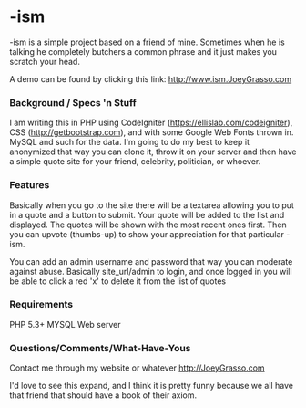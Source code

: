 -ism
===

-ism is a simple project based on a friend of mine. Sometimes when he is talking he completely butchers a common phrase and it just makes you scratch your head.

A demo can be found by clicking this link: http://www.ism.JoeyGrasso.com

### Background / Specs 'n Stuff
I am writing this in PHP using CodeIgniter (https://ellislab.com/codeigniter), CSS (http://getbootstrap.com), and with some Google Web Fonts thrown in. MySQL and such for the data. I'm going to do my best to keep it anonymized that way you can clone it, throw it on your server and then have a simple quote site for your friend, celebrity, politician, or whoever.

### Features
Basically when you go to the site there will be a textarea allowing you to put in a quote and a button to submit. Your quote will be added to the list and displayed. The quotes will be shown with the most recent ones first. Then you can upvote (thumbs-up) to show your appreciation for that particular -ism.

You can add an admin username and password that way you can moderate against abuse. Basically site_url/admin to login, and once logged in you will be able to click a red 'x' to delete it from the list of quotes

### Requirements
PHP 5.3+
MYSQL
Web server


### Questions/Comments/What-Have-Yous
Contact  me through my website or whatever http://JoeyGrasso.com

I'd love to see this expand, and I think it is pretty funny because we all have that friend that should have a book of their axiom.
